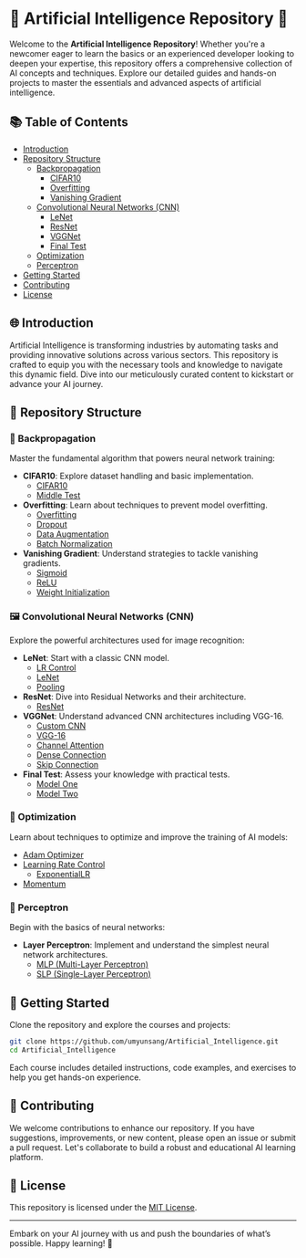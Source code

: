 # 🌟 Artificial Intelligence Repository 🌟

Welcome to the **Artificial Intelligence Repository**! Whether you're a newcomer eager to learn the basics or an experienced developer looking to deepen your expertise, this repository offers a comprehensive collection of AI concepts and techniques. Explore our detailed guides and hands-on projects to master the essentials and advanced aspects of artificial intelligence.

## 📚 Table of Contents

- [Introduction](#-introduction)
- [Repository Structure](#-repository-structure)
  - [Backpropagation](#-backpropagation)
    - [CIFAR10](#-cifar10)
    - [Overfitting](#-overfitting)
    - [Vanishing Gradient](#-vanishing-gradient)
  - [Convolutional Neural Networks (CNN)](##-convolutional-neural-networks-cnn)
    - [LeNet](#-lenet)
    - [ResNet](#-resnet)
    - [VGGNet](#-vggnet)
    - [Final Test](#-final-test)
  - [Optimization](#-optimization)
  - [Perceptron](#-perceptron)
- [Getting Started](#-getting-started)
- [Contributing](#-contributing)
- [License](#-license)

## 🌐 Introduction

Artificial Intelligence is transforming industries by automating tasks and providing innovative solutions across various sectors. This repository is crafted to equip you with the necessary tools and knowledge to navigate this dynamic field. Dive into our meticulously curated content to kickstart or advance your AI journey.

## 📂 Repository Structure

### 🔄 Backpropagation

Master the fundamental algorithm that powers neural network training:

- **CIFAR10**: Explore dataset handling and basic implementation.
  - [CIFAR10](Backpropagation/CIFAR10/CIFAR10.py)
  - [Middle Test](Backpropagation/CIFAR10/인공지능_중간고사_엄윤상_1705817.py)
- **Overfitting**: Learn about techniques to prevent model overfitting.
  - [Overfitting](Backpropagation/Overfitting/Overfitting.py)
  - [Dropout](Backpropagation/Overfitting/Dropout.py)
  - [Data Augmentation](Backpropagation/Overfitting/Data_Augumentation.py)
  - [Batch Normalization](Backpropagation/Overfitting/Batch_Normalization.py)
- **Vanishing Gradient**: Understand strategies to tackle vanishing gradients.
  - [Sigmoid](Backpropagation/Vanishing_Gradient/Sigmoid.py)
  - [ReLU](Backpropagation/Vanishing_Gradient/ReLU.py)
  - [Weight Initialization](Backpropagation/Vanishing_Gradient/Weight_Initialization.py)

### 🖼️ Convolutional Neural Networks (CNN)

Explore the powerful architectures used for image recognition:

- **LeNet**: Start with a classic CNN model.
  - [LR Control](CNN/LeNet/LR_control.py)
  - [LeNet](CNN/LeNet/LeNet.py)
  - [Pooling](CNN/LeNet/Pooling.py)
- **ResNet**: Dive into Residual Networks and their architecture.
  - [ResNet](CNN/ResNet/ResNet.py)
- **VGGNet**: Understand advanced CNN architectures including VGG-16.
  - [Custom CNN](CNN/VGGNet/UMNet.py)
  - [VGG-16](CNN/VGGNet/VGG.py)
  - [Channel Attention](CNN/VGGNet/VGGCA.py)
  - [Dense Connection](CNN/VGGNet/VGGDense.py)
  - [Skip Connection](CNN/VGGNet/VGGSkip.py)
- **Final Test**: Assess your knowledge with practical tests.
  - [Model One](CNN/final/ex01.py)
  - [Model Two](CNN/final/ex02.py)

### 🚀 Optimization

Learn about techniques to optimize and improve the training of AI models:

- [Adam Optimizer](Optimization/Adam/Adam.py)
- [Learning Rate Control](Optimization/LearnigRateControl/ExponentialLR.py)
  - [ExponentialLR](Optimization/LearnigRateControl/ExponentialLR.py)
- [Momentum](Optimization/Momentum/Momentum.py)

### 🌱 Perceptron

Begin with the basics of neural networks:

- **Layer Perceptron**: Implement and understand the simplest neural network architectures.
  - [MLP (Multi-Layer Perceptron)](Perceptron/LayerPerceptron/MLP.py)
  - [SLP (Single-Layer Perceptron)](Perceptron/LayerPerceptron/SLP.py)

## 🚀 Getting Started

Clone the repository and explore the courses and projects:

```bash
git clone https://github.com/umyunsang/Artificial_Intelligence.git
cd Artificial_Intelligence
```

Each course includes detailed instructions, code examples, and exercises to help you get hands-on experience.

## 🤝 Contributing

We welcome contributions to enhance our repository. If you have suggestions, improvements, or new content, please open an issue or submit a pull request. Let's collaborate to build a robust and educational AI learning platform.

## 📜 License

This repository is licensed under the [MIT License](LICENSE).

---

Embark on your AI journey with us and push the boundaries of what’s possible. Happy learning! 🌟
